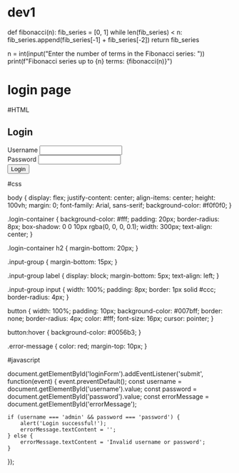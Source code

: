 # dev1
def fibonacci(n):
    fib_series = [0, 1]
    while len(fib_series) < n:
        fib_series.append(fib_series[-1] + fib_series[-2])
    return fib_series

n = int(input("Enter the number of terms in the Fibonacci series: "))
print(f"Fibonacci series up to {n} terms: {fibonacci(n)}")




# login page
#HTML

<!DOCTYPE html>
<html lang="en">
<head>
    <meta charset="UTF-8">
    <meta name="viewport" content="width=device-width, initial-scale=1.0">
    <title>Login Page</title>
    <link rel="stylesheet" href="styles.css">
</head>
<body>
    <div class="login-container">
        <h2>Login</h2>
        <form id="loginForm">
            <div class="input-group">
                <label for="username">Username</label>
                <input type="text" id="username" name="username" required>
            </div>
            <div class="input-group">
                <label for="password">Password</label>
                <input type="password" id="password" name="password" required>
            </div>
            <button type="submit">Login</button>
        </form>
        <p id="errorMessage" class="error-message"></p>
    </div>
    <script src="script.js"></script>
</body>
</html>


#css

body {
    display: flex;
    justify-content: center;
    align-items: center;
    height: 100vh;
    margin: 0;
    font-family: Arial, sans-serif;
    background-color: #f0f0f0;
}

.login-container {
    background-color: #fff;
    padding: 20px;
    border-radius: 8px;
    box-shadow: 0 0 10px rgba(0, 0, 0, 0.1);
    width: 300px;
    text-align: center;
}

.login-container h2 {
    margin-bottom: 20px;
}

.input-group {
    margin-bottom: 15px;
}

.input-group label {
    display: block;
    margin-bottom: 5px;
    text-align: left;
}

.input-group input {
    width: 100%;
    padding: 8px;
    border: 1px solid #ccc;
    border-radius: 4px;
}

button {
    width: 100%;
    padding: 10px;
    background-color: #007bff;
    border: none;
    border-radius: 4px;
    color: #fff;
    font-size: 16px;
    cursor: pointer;
}

button:hover {
    background-color: #0056b3;
}

.error-message {
    color: red;
    margin-top: 10px;
}

#javascript

document.getElementById('loginForm').addEventListener('submit', function(event) {
    event.preventDefault();
    const username = document.getElementById('username').value;
    const password = document.getElementById('password').value;
    const errorMessage = document.getElementById('errorMessage');

    if (username === 'admin' && password === 'password') {
        alert('Login successful!');
        errorMessage.textContent = '';
    } else {
        errorMessage.textContent = 'Invalid username or password';
    }
});
